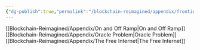 ```yaml
---
{"dg-publish":true,"permalink":"/blockchain-reimagined/appendix/frontier-issues/","hide":true,"created":"2024-10-26T12:29:09.513+01:00","updated":"2024-10-26T14:15:55.785+01:00"}
---
```


[[Blockchain-Reimagined/Appendix/On and Off Ramp\|On and Off Ramp]]
[[Blockchain-Reimagined/Appendix/Oracle Problem\|Oracle Problem]]
[[Blockchain-Reimagined/Appendix/The Free Internet\|The Free Internet]]
